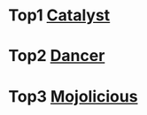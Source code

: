 # Top1 [Catalyst](http://www.catalystframework.org/)
# Top2 [Dancer](http://www.perldancer.org)
# Top3 [Mojolicious](https://mojolicious.org)
